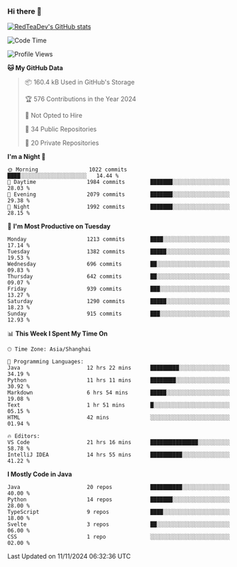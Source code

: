 ### Hi there 👋

<!--
**RedTeaDev/RedTeaDev** is a ✨ _special_ ✨ repository because its `README.md` (this file) appears on your GitHub profile.

Here are some ideas to get you started:

- 🔭 I’m currently working on ...
- 🌱 I’m currently learning ...
- 👯 I’m looking to collaborate on ...
- 🤔 I’m looking for help with ...
- 💬 Ask me about ...
- 📫 How to reach me: ...
- 😄 Pronouns: ...
- ⚡ Fun fact: ...
-->

<!--
[![wakatime](https://wakatime.com/badge/user/6b101ed0-04c0-4490-9283-eb61f2efff96.svg)](https://wakatime.com/@6b101ed0-04c0-4490-9283-eb61f2efff96)
!-->

[![RedTeaDev's GitHub stats](https://github-readme-stats.vercel.app/api?username=RedTeaDev\&include_all_commits=true)](https://github.com/anuraghazra/github-readme-stats)
<!--
[![willianrod's wakatime stats](https://github-readme-stats.vercel.app/api/wakatime?username=RedTeaDev)](https://github.com/anuraghazra/github-readme-stats)
!-->
<!--START_SECTION:waka-->
![Code Time](http://img.shields.io/badge/Code%20Time-2%2C725%20hrs%2021%20mins-blue)

![Profile Views](http://img.shields.io/badge/Profile%20Views-0-blue)

**🐱 My GitHub Data** 

> 📦 160.4 kB Used in GitHub's Storage 
 > 
> 🏆 576 Contributions in the Year 2024
 > 
> 🚫 Not Opted to Hire
 > 
> 📜 34 Public Repositories 
 > 
> 🔑 20 Private Repositories 
 > 
**I'm a Night 🦉** 

```text
🌞 Morning                1022 commits        ████░░░░░░░░░░░░░░░░░░░░░   14.44 % 
🌆 Daytime                1984 commits        ███████░░░░░░░░░░░░░░░░░░   28.03 % 
🌃 Evening                2079 commits        ███████░░░░░░░░░░░░░░░░░░   29.38 % 
🌙 Night                  1992 commits        ███████░░░░░░░░░░░░░░░░░░   28.15 % 
```
📅 **I'm Most Productive on Tuesday** 

```text
Monday                   1213 commits        ████░░░░░░░░░░░░░░░░░░░░░   17.14 % 
Tuesday                  1382 commits        █████░░░░░░░░░░░░░░░░░░░░   19.53 % 
Wednesday                696 commits         ██░░░░░░░░░░░░░░░░░░░░░░░   09.83 % 
Thursday                 642 commits         ██░░░░░░░░░░░░░░░░░░░░░░░   09.07 % 
Friday                   939 commits         ███░░░░░░░░░░░░░░░░░░░░░░   13.27 % 
Saturday                 1290 commits        █████░░░░░░░░░░░░░░░░░░░░   18.23 % 
Sunday                   915 commits         ███░░░░░░░░░░░░░░░░░░░░░░   12.93 % 
```


📊 **This Week I Spent My Time On** 

```text
🕑︎ Time Zone: Asia/Shanghai

💬 Programming Languages: 
Java                     12 hrs 22 mins      █████████░░░░░░░░░░░░░░░░   34.19 % 
Python                   11 hrs 11 mins      ████████░░░░░░░░░░░░░░░░░   30.92 % 
Markdown                 6 hrs 54 mins       █████░░░░░░░░░░░░░░░░░░░░   19.08 % 
Text                     1 hr 51 mins        █░░░░░░░░░░░░░░░░░░░░░░░░   05.15 % 
HTML                     42 mins             ░░░░░░░░░░░░░░░░░░░░░░░░░   01.94 % 

🔥 Editors: 
VS Code                  21 hrs 16 mins      ███████████████░░░░░░░░░░   58.78 % 
IntelliJ IDEA            14 hrs 55 mins      ██████████░░░░░░░░░░░░░░░   41.22 % 
```

**I Mostly Code in Java** 

```text
Java                     20 repos            ██████████░░░░░░░░░░░░░░░   40.00 % 
Python                   14 repos            ███████░░░░░░░░░░░░░░░░░░   28.00 % 
TypeScript               9 repos             ████░░░░░░░░░░░░░░░░░░░░░   18.00 % 
Svelte                   3 repos             ██░░░░░░░░░░░░░░░░░░░░░░░   06.00 % 
CSS                      1 repo              ░░░░░░░░░░░░░░░░░░░░░░░░░   02.00 % 
```




 Last Updated on 11/11/2024 06:32:36 UTC
<!--END_SECTION:waka-->


